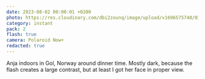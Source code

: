```yaml
---
date: 2023-08-02 00:00:01 +0200
photo: https://res.cloudinary.com/dbi2zounq/image/upload/v1696575748/012_uhf7lt.jpg
category: instant
pack: 2
flash: true
camera: Polaroid Now+
redacted: true
---
```

Anja indoors in Gol, Norway around dinner time. Mostly dark, because the flash creates a large contrast, but at least I got her face in proper view.